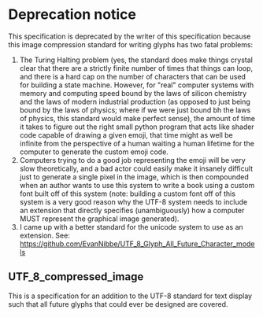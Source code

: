 # Deprecation notice
This specification is deprecated by the writer of this specification because this image compression standard for writing glyphs has two fatal problems: <br>
1. The Turing Halting problem (yes, the standard does make things crystal clear that there are a strictly finite number of times that things can loop, and there is a hard cap on the number of characters that can be used for building a state machine. However, for "real" computer systems with memory and computing speed bound by the laws of silicon chemistry and the laws of modern industrial production (as opposed to just being bound by the laws of physics; where if we were just bound bh the laws of physics, this standard would make perfect sense), the amount of time it takes to figure out the right small python program that acts like shader code capable of drawing a given emoji, that time might as well be infinite from the perspective of a human waiting a human lifetime for the computer to generate the custom emoji code. <br>
2. Computers trying to do a good job representing the emoji will be very slow theoretically, and a bad actor could easily make it insanely difficult just to generate a single pixel in the image, which is then compounded when an author wants to use this system to write a book using a custom font built off of this system (note: building a custom font off of this system is a very good reason why the UTF-8 system needs to include an extension that directly specifies (unambiguously) how a computer MUST represent the graphical image generated). <br>
3. I came up with a better standard for the unicode system to use as an extension. See: https://github.com/EvanNibbe/UTF_8_Glyph_All_Future_Character_models

## UTF_8_compressed_image

This is a specification for an addition to the UTF-8 standard for text display such that all future glyphs that could ever be designed are covered.
